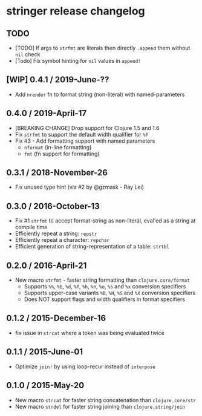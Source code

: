 # stringer release changelog

## TODO

- [TODO] If args to `strfmt` are literals then directly `.append` them without `nil` check
- [Todo] Fix symbol hinting for `nil` values in `append!`


## [WIP] 0.4.1 / 2019-June-??

- Add `nrender` fn to format string (non-literal) with named-parameters


## 0.4.0 / 2019-April-17

- [BREAKING CHANGE] Drop support for Clojure 1.5 and 1.6
- Fix `strfmt` to support the default width qualifier for `%f`
- Fix #3 - Add formatting support with named parameters
  - `nformat` (in-line formatting)
  - `fmt`     (fn support for formatting)


## 0.3.1 / 2018-November-26

- Fix unused type hint (via #2 by @gzmask - Ray Lei)


## 0.3.0 / 2016-October-13

- Fix #1 `strfmt` to accept format-string as non-literal, eval'ed as a string at compile time
- Efficiently repeat a string: `repstr`
- Efficiently repeat a character: `repchar`
- Efficient generation of string-representation of a table: `strtbl`


## 0.2.0 / 2016-April-21

- New macro `strfmt` - faster string formatting than `clojure.core/format`
  - Supports `%%`, `%b`, `%d`, `%f`, `%h`, `%n`, `%o`, `%s` and `%x` conversion specifiers
  - Supports upper-case variants `%B`, `%H`, `%S` and `%X` conversion specifiers
  - Does NOT support flags and width qualifiers in format specifiers


## 0.1.2 / 2015-December-16

- fix issue in `strcat` where a token was being evaluated twice


## 0.1.1 / 2015-June-01

- Optimize `join!` by using loop-recur instead of `interpose`


## 0.1.0 / 2015-May-20

- New macro `strcat` for faster string concatenation than `clojure.core/str`
- New macro `strdel` for faster string joining than `clojure.string/join`
